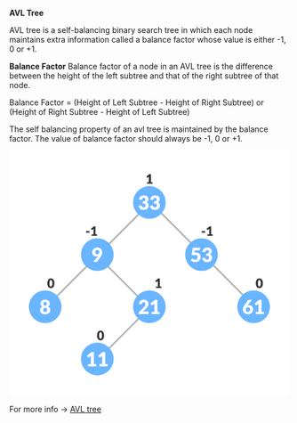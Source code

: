 __AVL Tree__

AVL tree is a self-balancing binary search tree in which each node maintains extra information called a balance factor whose value is either -1, 0 or +1.

__Balance Factor__
Balance factor of a node in an AVL tree is the difference between the height of the left subtree and that of the right subtree of that node.

Balance Factor = (Height of Left Subtree - Height of Right Subtree) or (Height of Right Subtree - Height of Left Subtree)

The self balancing property of an avl tree is maintained by the balance factor. The value of balance factor should always be -1, 0 or +1.

![AVL Tree](../../../../Assets/AVL_Tree.png)

For more info -> [AVL tree](https://www.programiz.com/dsa/avl-tree)
